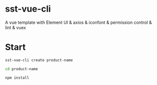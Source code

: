 # sst-vue-cli 
A vue template with Element UI & axios & iconfont & permission control & lint & vuex

# Start
```bash
sst-vue-cli create product-name

cd product-name

npm install
```
